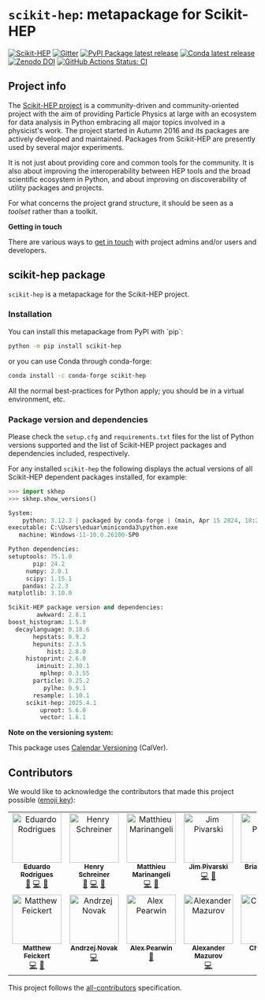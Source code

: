 # `scikit-hep`: metapackage for Scikit-HEP

[![Scikit-HEP](https://scikit-hep.org/assets/images/Scikit--HEP-Project-blue.svg)](https://scikit-hep.org/)
[![Gitter](https://img.shields.io/gitter/room/gitterHQ/gitter.svg)](https://gitter.im/Scikit-HEP/community)
[![PyPI Package latest release](https://img.shields.io/pypi/v/scikit-hep.svg)](https://pypi.python.org/pypi/scikit-hep)
[![Conda latest release](https://img.shields.io/conda/vn/conda-forge/scikit-hep.svg)](https://github.com/conda-forge/scikit-hep-feedstock)
[![Zenodo DOI](https://zenodo.org/badge/DOI/10.5281/zenodo.1043949.svg)](https://doi.org/10.5281/zenodo.1043949)
[![GitHub Actions Status: CI](https://github.com/scikit-hep/scikit-hep/workflows/CI/badge.svg)](https://github.com/scikit-hep/scikit-hep/actions?query=workflow%3ACI+branch%3Amain)

## Project info

The [Scikit-HEP project](http://scikit-hep.org/) is a community-driven
and community-oriented project with the aim of providing Particle
Physics at large with an ecosystem for data analysis in Python embracing
all major topics involved in a physicist\'s work. The project started in
Autumn 2016 and its packages are actively developed and maintained.
Packages from Scikit-HEP are presently used by several major experiments.

It is not just about providing core and common tools for the community.
It is also about improving the interoperability between HEP tools and
the broad scientific ecosystem in Python, and about improving on
discoverability of utility packages and projects.

For what concerns the project grand structure, it should be seen as a
*toolset* rather than a toolkit.

**Getting in touch**

There are various ways to [get in
touch](https://scikit-hep.org/getting-in-touch.html) with project admins
and/or users and developers.

## scikit-hep package

`scikit-hep` is a metapackage for the Scikit-HEP project.

### Installation

You can install this metapackage from PyPI with \`pip\`:

```bash
python -m pip install scikit-hep
```

or you can use Conda through conda-forge:

```bash
conda install -c conda-forge scikit-hep
```

All the normal best-practices for Python apply; you should be in a
virtual environment, etc.

### Package version and dependencies

Please check the `setup.cfg` and `requirements.txt` files for the list
of Python versions supported and the list of Scikit-HEP project packages
and dependencies included, respectively.

For any installed `scikit-hep` the following displays the actual
versions of all Scikit-HEP dependent packages installed, for example:

```python
>>> import skhep
>>> skhep.show_versions()

System:
    python: 3.12.3 | packaged by conda-forge | (main, Apr 15 2024, 18:20:11) [MSC v.1938 64 bit (AMD64)]
executable: C:\Users\eduar\miniconda3\python.exe
   machine: Windows-11-10.0.26100-SP0

Python dependencies:
setuptools: 75.1.0
       pip: 24.2
     numpy: 2.0.1
     scipy: 1.15.1
    pandas: 2.2.3
matplotlib: 3.10.0

Scikit-HEP package version and dependencies:
        awkward: 2.8.1
boost_histogram: 1.5.0
  decaylanguage: 0.18.6
       hepstats: 0.9.2
       hepunits: 2.3.5
           hist: 2.8.0
     histoprint: 2.6.0
        iminuit: 2.30.1
         mplhep: 0.3.55
       particle: 0.25.2
          pylhe: 0.9.1
       resample: 1.10.1
     scikit-hep: 2025.4.1
         uproot: 5.6.0
         vector: 1.6.1
```

**Note on the versioning system:**

This package uses [Calendar Versioning](https://calver.org/) (CalVer).

## Contributors

We would like to acknowledge the contributors that made this project possible ([emoji key](https://allcontributors.org/docs/en/emoji-key)):
<!-- ALL-CONTRIBUTORS-LIST:START - Do not remove or modify this section -->
<!-- prettier-ignore-start -->
<!-- markdownlint-disable -->
<table>
  <tbody>
    <tr>
      <td align="center" valign="top" width="14.28%"><a href="http://cern.ch/eduardo.rodrigues"><img src="https://avatars.githubusercontent.com/u/5013581?v=4?s=100" width="100px;" alt="Eduardo Rodrigues"/><br /><sub><b>Eduardo Rodrigues</b></sub></a><br /><a href="#maintenance-eduardo-rodrigues" title="Maintenance">🚧</a> <a href="https://github.com/scikit-hep/scikit-hep/commits?author=eduardo-rodrigues" title="Code">💻</a> <a href="https://github.com/scikit-hep/scikit-hep/commits?author=eduardo-rodrigues" title="Documentation">📖</a></td>
      <td align="center" valign="top" width="14.28%"><a href="http://iscinumpy.dev"><img src="https://avatars.githubusercontent.com/u/4616906?v=4?s=100" width="100px;" alt="Henry Schreiner"/><br /><sub><b>Henry Schreiner</b></sub></a><br /><a href="#maintenance-henryiii" title="Maintenance">🚧</a> <a href="https://github.com/scikit-hep/scikit-hep/commits?author=henryiii" title="Code">💻</a> <a href="https://github.com/scikit-hep/scikit-hep/commits?author=henryiii" title="Documentation">📖</a></td>
      <td align="center" valign="top" width="14.28%"><a href="https://github.com/marinang"><img src="https://avatars.githubusercontent.com/u/24250309?v=4?s=100" width="100px;" alt="Matthieu Marinangeli"/><br /><sub><b>Matthieu Marinangeli</b></sub></a><br /><a href="https://github.com/scikit-hep/scikit-hep/commits?author=marinang" title="Code">💻</a> <a href="https://github.com/scikit-hep/scikit-hep/commits?author=marinang" title="Documentation">📖</a></td>
      <td align="center" valign="top" width="14.28%"><a href="https://github.com/jpivarski"><img src="https://avatars.githubusercontent.com/u/1852447?v=4?s=100" width="100px;" alt="Jim Pivarski"/><br /><sub><b>Jim Pivarski</b></sub></a><br /><a href="https://github.com/scikit-hep/scikit-hep/commits?author=jpivarski" title="Code">💻</a> <a href="https://github.com/scikit-hep/scikit-hep/commits?author=jpivarski" title="Documentation">📖</a></td>
      <td align="center" valign="top" width="14.28%"><a href="https://github.com/pollackscience"><img src="https://avatars.githubusercontent.com/u/5065341?v=4?s=100" width="100px;" alt="Brian Pollack"/><br /><sub><b>Brian Pollack</b></sub></a><br /><a href="https://github.com/scikit-hep/scikit-hep/commits?author=pollackscience" title="Code">💻</a> <a href="https://github.com/scikit-hep/scikit-hep/commits?author=pollackscience" title="Documentation">📖</a></td>
      <td align="center" valign="top" width="14.28%"><a href="https://github.com/VanyaBelyaev"><img src="https://avatars.githubusercontent.com/u/17701591?v=4?s=100" width="100px;" alt="VanyaBelyaev"/><br /><sub><b>VanyaBelyaev</b></sub></a><br /><a href="https://github.com/scikit-hep/scikit-hep/commits?author=VanyaBelyaev" title="Code">💻</a> <a href="https://github.com/scikit-hep/scikit-hep/commits?author=VanyaBelyaev" title="Documentation">📖</a></td>
      <td align="center" valign="top" width="14.28%"><a href="https://nils-braun.github.io/"><img src="https://avatars.githubusercontent.com/u/6116188?v=4?s=100" width="100px;" alt="Nils Braun"/><br /><sub><b>Nils Braun</b></sub></a><br /><a href="https://github.com/scikit-hep/scikit-hep/commits?author=nils-braun" title="Code">💻</a> <a href="https://github.com/scikit-hep/scikit-hep/commits?author=nils-braun" title="Documentation">📖</a></td>
    </tr>
    <tr>
      <td align="center" valign="top" width="14.28%"><a href="http://www.matthewfeickert.com/"><img src="https://avatars.githubusercontent.com/u/5142394?v=4?s=100" width="100px;" alt="Matthew Feickert"/><br /><sub><b>Matthew Feickert</b></sub></a><br /><a href="https://github.com/scikit-hep/scikit-hep/commits?author=matthewfeickert" title="Code">💻</a> <a href="https://github.com/scikit-hep/scikit-hep/commits?author=matthewfeickert" title="Documentation">📖</a></td>
      <td align="center" valign="top" width="14.28%"><a href="http://andrzejnovak.github.io/"><img src="https://avatars.githubusercontent.com/u/13226500?v=4?s=100" width="100px;" alt="Andrzej Novak"/><br /><sub><b>Andrzej Novak</b></sub></a><br /><a href="https://github.com/scikit-hep/scikit-hep/commits?author=andrzejnovak" title="Code">💻</a></td>
      <td align="center" valign="top" width="14.28%"><a href="https://alex.pearwin.com"><img src="https://avatars.githubusercontent.com/u/540853?v=4?s=100" width="100px;" alt="Alex Pearwin"/><br /><sub><b>Alex Pearwin</b></sub></a><br /><a href="https://github.com/scikit-hep/scikit-hep/commits?author=alexpearce" title="Documentation">📖</a></td>
      <td align="center" valign="top" width="14.28%"><a href="https://ch.linkedin.com/in/mazurov"><img src="https://avatars.githubusercontent.com/u/75759?v=4?s=100" width="100px;" alt="Alexander Mazurov"/><br /><sub><b>Alexander Mazurov</b></sub></a><br /><a href="https://github.com/scikit-hep/scikit-hep/commits?author=mazurov" title="Code">💻</a></td>
      <td align="center" valign="top" width="14.28%"><a href="https://github.com/chrisburr"><img src="https://avatars.githubusercontent.com/u/5220533?v=4?s=100" width="100px;" alt="Chris Burr"/><br /><sub><b>Chris Burr</b></sub></a><br /><a href="https://github.com/scikit-hep/scikit-hep/commits?author=chrisburr" title="Code">💻</a></td>
      <td align="center" valign="top" width="14.28%"><a href="https://www.linkedin.com/in/noeldawe/"><img src="https://avatars.githubusercontent.com/u/202816?v=4?s=100" width="100px;" alt="Noel Dawe"/><br /><sub><b>Noel Dawe</b></sub></a><br /><a href="https://github.com/scikit-hep/scikit-hep/commits?author=ndawe" title="Code">💻</a></td>
      <td align="center" valign="top" width="14.28%"><a href="https://orcid.org/0000-0002-2966-7461"><img src="https://avatars.githubusercontent.com/u/5884065?v=4?s=100" width="100px;" alt="Lukas Koch"/><br /><sub><b>Lukas Koch</b></sub></a><br /><a href="https://github.com/scikit-hep/scikit-hep/commits?author=ast0815" title="Code">💻</a> <a href="https://github.com/scikit-hep/scikit-hep/commits?author=ast0815" title="Documentation">📖</a></td>
    </tr>
  </tbody>
</table>

<!-- markdownlint-restore -->
<!-- prettier-ignore-end -->

<!-- ALL-CONTRIBUTORS-LIST:END -->

This project follows the [all-contributors](https://github.com/all-contributors/all-contributors) specification.
